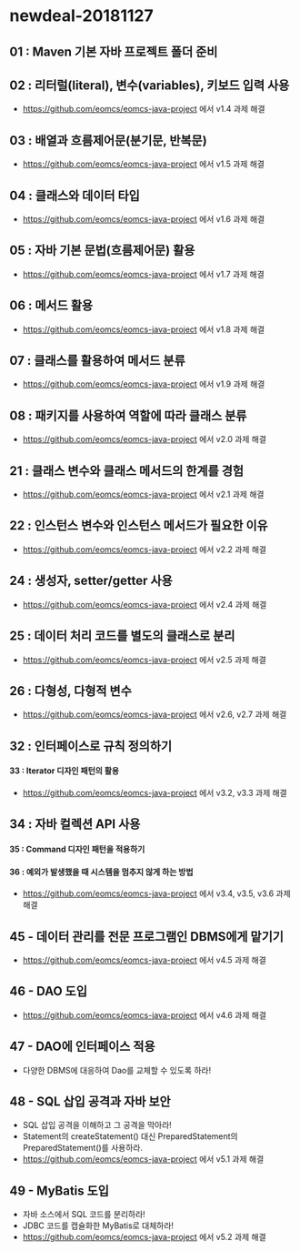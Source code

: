 # newdeal-20181127

## 01 : Maven 기본 자바 프로젝트 폴더 준비

## 02 : 리터럴(literal), 변수(variables), 키보드 입력 사용

- <https://github.com/eomcs/eomcs-java-project> 에서 v1.4 과제 해결

## 03 : 배열과 흐름제어문(분기문, 반복문)

- <https://github.com/eomcs/eomcs-java-project> 에서 v1.5 과제 해결

## 04 : 클래스와 데이터 타입

- <https://github.com/eomcs/eomcs-java-project> 에서 v1.6 과제 해결

## 05 : 자바 기본 문법(흐름제어문) 활용

- <https://github.com/eomcs/eomcs-java-project> 에서 v1.7 과제 해결

## 06 : 메서드 활용

- <https://github.com/eomcs/eomcs-java-project> 에서 v1.8 과제 해결

## 07 : 클래스를 활용하여 메서드 분류

- <https://github.com/eomcs/eomcs-java-project> 에서 v1.9 과제 해결

## 08 : 패키지를 사용하여 역할에 따라 클래스 분류

- <https://github.com/eomcs/eomcs-java-project> 에서 v2.0 과제 해결

## 21 : 클래스 변수와 클래스 메서드의 한계를 경험

- <https://github.com/eomcs/eomcs-java-project> 에서 v2.1 과제 해결

## 22 : 인스턴스 변수와 인스턴스 메서드가 필요한 이유

- <https://github.com/eomcs/eomcs-java-project> 에서 v2.2 과제 해결

## 24 : 생성자, setter/getter 사용

- <https://github.com/eomcs/eomcs-java-project> 에서 v2.4 과제 해결

## 25 : 데이터 처리 코드를 별도의 클래스로 분리

- <https://github.com/eomcs/eomcs-java-project> 에서 v2.5 과제 해결

## 26 : 다형성, 다형적 변수

- <https://github.com/eomcs/eomcs-java-project> 에서 v2.6, v2.7 과제 해결

## 32 : 인터페이스로 규칙 정의하기
  #### 33 : Iterator 디자인 패턴의 활용

- <https://github.com/eomcs/eomcs-java-project> 에서 v3.2, v3.3 과제 해결

## 34 : 자바 컬렉션 API 사용
  #### 35 : Command 디자인 패턴을 적용하기
  #### 36 : 예외가 발생했을 때 시스템을 멈추지 않게 하는 방법
- <https://github.com/eomcs/eomcs-java-project> 에서 v3.4, v3.5, v3.6 과제 해결

## 45 - 데이터 관리를 전문 프로그램인 DBMS에게 맡기기

- <https://github.com/eomcs/eomcs-java-project> 에서 v4.5 과제 해결

## 46 - DAO 도입

- <https://github.com/eomcs/eomcs-java-project> 에서 v4.6 과제 해결

## 47 - DAO에 인터페이스 적용

- 다양한 DBMS에 대응하여 Dao를 교체할 수 있도록 하라!

## 48 - SQL 삽입 공격과 자바 보안

- SQL 삽입 공격을 이해하고 그 공격을 막아라!
- Statement의 createStatement() 대신 PreparedStatement의 PreparedStatement()를 사용하라.
- <https://github.com/eomcs/eomcs-java-project> 에서 v5.1 과제 해결

## 49 - MyBatis 도입

- 자바 소스에서 SQL 코드를 분리하라!
- JDBC 코드를 캡슐화한 MyBatis로 대체하라!
- <https://github.com/eomcs/eomcs-java-project> 에서 v5.2 과제 해결
